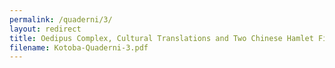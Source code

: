 ```yaml
---
permalink: /quaderni/3/
layout: redirect
title: Oedipus Complex, Cultural Translations and Two Chinese Hamlet Films
filename: Kotoba-Quaderni-3.pdf
---
```

